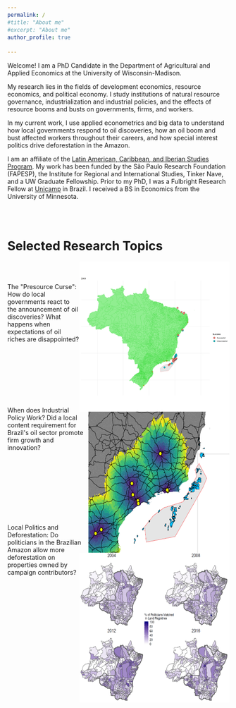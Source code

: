 ```yaml
---
permalink: /
#title: "About me"
#excerpt: "About me"
author_profile: true

---
```


Welcome! I am a PhD Candidate in the Department of Agricultural and Applied Economics at the University of Wisconsin-Madison. <!-- You can read my CV [here](http://ekatovich.github.io/files/Katovich_CV.pdf). -->

My research lies in the fields of development economics, resource economics, and political economy. I study institutions of natural resource governance, industrialization and industrial policies, and the effects of resource booms and busts on governments, firms, and workers.

In my current work, I use applied econometrics and big data to understand how local governments respond to oil discoveries, how an oil boom and bust affected workers throughout their careers, and how special interest politics drive deforestation in the Amazon. 

I am an affiliate of the [Latin American, Caribbean, and Iberian Studies Program]( https://lacis.wisc.edu/). My work has been funded by the São Paulo Research Foundation (FAPESP), the Institute for Regional and International Studies, Tinker Nave, and a UW Graduate Fellowship. Prior to my PhD, I was a Fulbright Research Fellow at [Unicamp](https://www.eco.unicamp.br/nea/) in Brazil. I received a BS in Economics from the University of Minnesota. <br/>


<br/><br/>
# **Selected Research Topics**
<img align="right" width="340" height="340" src="files/discoveries_by_year3.gif">
 
 <br/><br/>
 
The "Presource Curse":  How do local governments react to the announcement of oil discoveries? What happens when expectations of oil riches are disappointed?<br/>

<br/><br/><br/><br/>

<img align="right" width="320" height="320" src="files/refineries_impact.PNG">
 
 <br/> <br/>
 
When does Industrial Policy Work? Did a local content requirement for Brazil's oil sector promote firm growth and innovation? <br/>
<br/><br/><br/><br/>

<img align="right" width="340" height="340" src="files/Politicians_Landowners_Merge_Map_Final.PNG">

<br/><br/><br/><br/>
 
Local Politics and Deforestation: Do politicians in the Brazilian Amazon allow more deforestation on properties owned by campaign contributors? <br/>

<br/>

